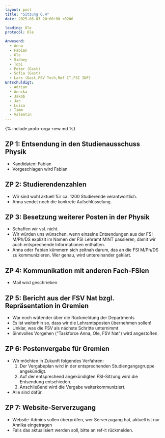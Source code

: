```yaml
---
layout: post
title: "Sitzung 6.4"
date: 2025-06-03 20:00:00 +0200

leading: Ole
protocol: Ole

Anwesend:
  - Anna
  - Fabian
  - Ole
  - Sidney
  - Tobi
  - Peter (Gast)
  - Sofia (Gast)
  - Lars (Gast,FSV Tech,Ref IT,FSI INF)
Entschuldigt:
  - Adrian
  - Annika
  - Jakob
  - Jan
  - Luisa
  - Timm
  - Valentin
---
```

{% include proto-orga-new.md %}

## ZP 1: Entsendung in den Studienausschuss Physik
- Kandidaten: Fabian
- Vorgeschlagen wird Fabian

## ZP 2: Studierendenzahlen
- Wir sind wohl aktuell für ca. 1200 Studierende verantwortlich.
- Anna sendet noch die konkrete Aufschlüsselung.

## ZP 3: Besetzung weiterer Posten in der Physik
- Schaffen wir vsl. nicht.
- Wir würden uns wünschen, wenn einzelne Entsendungen aus der FSI M/Ph/DS explizit im Namen der FSI Lehramt MINT passieren, damit wir auch entsprechende Informationen enthalten.
- Anna oder Fabian kümmern sich zeitnah darum, das an die FSI M/Ph/DS zu kommunizieren. Wer genau, wird untereinander geklärt.

## ZP 4: Kommunikation mit anderen Fach-FSIen
- Mail wird geschrieben

## ZP 5: Bericht aus der FSV Nat bzgl. Repräsentation in Gremien
- War noch wütender über die Rückmeldung der Departments
- Es ist weiterhin so, dass wir die Lehramtsposten übernehmen sollen!
- Unklar, was die FSV als nächste Schritte unternimmt
- Sinnvolles Vorgehen ("Taskforce Anna, Ole, FSV Nat") wird angestoßen.

## ZP 6: Postenvergabe für Gremien
- Wir möchten in Zukunft folgendes Verfahren:
  1. Der Vergabeplan wird in der entsprechenden Studiengangsgruppe angekündigt.
  2. Auf der entsprechend angekündigten FSI-Sitzung wird die Entsendung entschieden.
  3. Anschließend wird die Vergabe weiterkommuniziert.
- Alle sind dafür.

## ZP 7: Website-Serverzugang
- Website-Admins sollen überprüfen, wer Serverzugang hat, aktuell ist nur Annika eingetragen
- Falls das aktualisiert werden soll, bitte an ref-it rückmelden.
